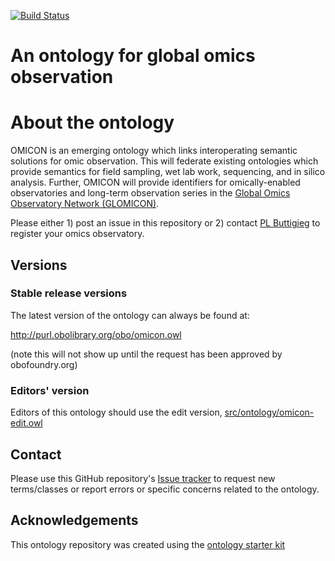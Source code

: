 [![Build Status](https://travis-ci.org/GLOMICON/omicon.svg?branch=master)](https://travis-ci.org/GLOMICON/omicon)

# An ontology for global omics observation

# About the ontology
 OMICON is an emerging ontology which links interoperating semantic solutions for omic observation. This will federate existing ontologies which provide semantics for field sampling, wet lab work, sequencing, and in silico analysis. Further, OMICON will provide identifiers for omically-enabled observatories and long-term observation series in the [Global Omics Observatory Network (GLOMICON)](https://www.atlantos-h2020.eu/events/workshop-on-enhancing-omics-observation/).
 
Please either 1) post an issue in this repository or 2) contact [PL Buttigieg](https://orcid.org/0000-0002-4366-3088) to register your omics observatory.

## Versions

### Stable release versions

The latest version of the ontology can always be found at:

http://purl.obolibrary.org/obo/omicon.owl

(note this will not show up until the request has been approved by obofoundry.org)

### Editors' version

Editors of this ontology should use the edit version, [src/ontology/omicon-edit.owl](src/ontology/omicon-edit.owl)

## Contact

Please use this GitHub repository's [Issue tracker](https://github.com/GLOMICON/the-omics-ontology/issues) to request new terms/classes or report errors or specific concerns related to the ontology.

## Acknowledgements

This ontology repository was created using the [ontology starter kit](https://github.com/INCATools/ontology-starter-kit)
